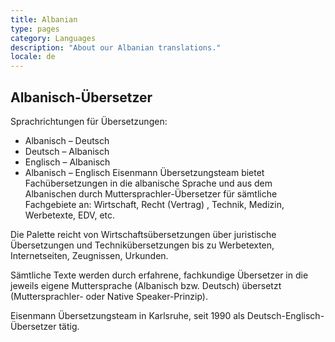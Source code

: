 ```yaml
---
title: Albanian
type: pages
category: Languages
description: "About our Albanian translations."
locale: de
---
```


## Albanisch-Übersetzer

Sprachrichtungen für Übersetzungen:
- Albanisch – Deutsch
- Deutsch – Albanisch
- Englisch – Albanisch
- Albanisch – Englisch
Eisenmann Übersetzungsteam bietet Fachübersetzungen in die albanische Sprache und aus dem Albanischen durch Muttersprachler-Übersetzer für sämtliche Fachgebiete an: Wirtschaft, Recht (Vertrag) , Technik, Medizin, Werbetexte, EDV, etc.

Die Palette reicht von Wirtschaftsübersetzungen über juristische Übersetzungen und Technikübersetzungen bis zu Werbetexten, Internetseiten, Zeugnissen, Urkunden.

Sämtliche Texte werden durch erfahrene, fachkundige Übersetzer in die jeweils eigene Muttersprache (Albanisch bzw. Deutsch) übersetzt (Muttersprachler- oder Native Speaker-Prinzip).


Eisenmann Übersetzungsteam in Karlsruhe, seit 1990 als Deutsch-Englisch-Übersetzer tätig.